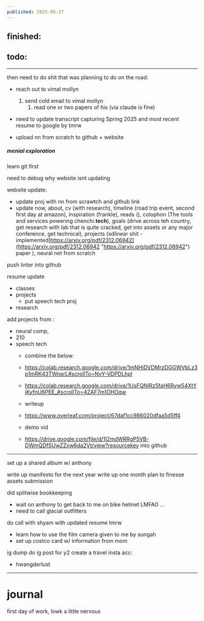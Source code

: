```yaml
---
published: 2025-05-27
---
```

## finished:


## todo:


----


then need to do shit that was planning to do on the road:
- reach out to vimal mollyn
	1. send cold email to vimal mollyn
		1. read one or two papers of his (via claude is fine)
- need to update transcript capturing Spring 2025 and most recent resume to google by tmrw

- upload nn from scratch to github + website
##### menial exploration

learn git first 

need to debug why website isnt updating

website update:
- update proj with nn from scrawtch and github link
- update now, about, cv (with research), timeline (road trip event, second first day at amazon), inspiration (frankle), reads (), colophon (The tools and services powering chenchi.**tech**), goals (drive across teh country, get research with lab that is quite cracked, get into assets or any major conference, get technical), projects (sdlinear shit - implemented[https://arxiv.org/pdf/2312.06942](https://arxiv.org/pdf/2312.06942 "https://arxiv.org/pdf/2312.06942") paper ), neural net from scratch 

push linter into github

resume update
- classes
- projects
	- put speech tech proj 
- research

add projects from :
- neural comp, 
- 210
- speech tech
	- combine the below:
	- https://colab.research.google.com/drive/1mNHjDVDMrzDGGWVbLz3p1mRK43TWnerL#scrollTo=NvY-VDPDLhpl
	- https://colab.research.google.com/drive/1UsFQNlRz5faH6Ryw54XtYiKyfnU6PEE_#scrollTo=4ZAF7m1OHOqw

	- writeup
	- https://www.overleaf.com/project/67daf1cc986020dfaa5d5ff4
	
	- demo vid
	- https://drive.google.com/file/d/1l2mdWRRgP5VB-DWmQDfSUwZZxw6da2Vt/view?resourcekey
into github

----

set up a shared album w/ anthony

write up manifesto for the next year
write up one month plan to finesse assets submission

did splitwise bookkeeping
- wait on anthony to get back to me on bike helmet LMFAO ...
- need to call glacial outfitters

do call with shyam with updated resume tmrw

- learn how to use the film camera given to me by sungah
- set up costco card w/ information from mom

ig dump 
do ig post for y2
create a travel insta acc:
- hwangderlust

----

# journal

first day of work, lowk a little nervous
